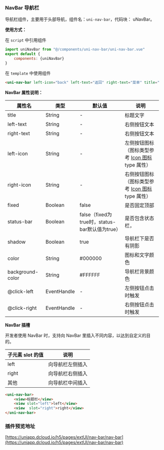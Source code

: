 ### NavBar 导航栏

导航栏组件，主要用于头部导航，组件名：``uni-nav-bar``，代码块： uNavBar。

**使用方式：**

在 ``script`` 中引用组件 

```javascript
import uniNavBar from "@/components/uni-nav-bar/uni-nav-bar.vue"
export default {
    components: {uniNavBar}
}
```

在 ``template`` 中使用组件

```html
<uni-nav-bar left-icon="back" left-text="返回" right-text="菜单" title="导航栏组件"></uni-nav-bar>
```

**NavBar 属性说明：**

|属性名		|类型|默认值	|说明|
|---|----|---|---|
|title	|String	|-|标题文字|
|left-text	|String	|-|右侧按钮文本|
|right-text	|String	|-|右侧按钮文本|
|left-icon	|String	|-|左侧按钮图标（图标类型参考 [Icon 图标](http://ext.dcloud.net.cn/plugin?id=28) type 属性）|
|right-icon	|String	|-|右侧按钮图标（图标类型参考 [Icon 图标](http://ext.dcloud.net.cn/plugin?id=28) type 属性）|
|fixed	|Boolean	|false|是否固定顶部|
|status-bar	|Boolean|false（fixed为true时，status-bar默认值为true）|是否包含状态栏，|
|shadow	|Boolean|true|导航栏下是否有阴影|
|color	|String	|#000000|图标和文字颜色	|
|background-color|String|#FFFFFF|导航栏背景颜色	|
|@click-left|EventHandle|-|左侧按钮点击时触发	|
|@click-right|EventHandle|-|右侧按钮点击时触发	|

**NavBar 插槽**

开发者使用 NavBar 时，支持向 NavBar 里插入不同内容，以达到自定义的目的。


|子元素 slot 的值|说明|
|---|----|
|left	|向导航栏左侧插入|
|right	|向导航栏右侧插入|
|其他	|向导航栏中间插入|

```html
<uni-nav-bar>
    <view>标题栏</view>
    <view slot="left">left</view>
    <view  slot="right">right</view>
</uni-nav-bar>
```


### 插件预览地址

[https://uniapp.dcloud.io/h5/pages/extUI/nav-bar/nav-bar](https://uniapp.dcloud.io/h5/pages/extUI/nav-bar/nav-bar)